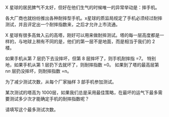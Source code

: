 X 星球的居民脾气不太好，但好在他们生气的时候唯一的异常举动是：摔手机。

各大厂商也就纷纷推出各种耐摔型手机。x星球的质监局规定了手机必须经过耐摔测试，并且评定出一个耐摔指数来，之后才允许上市流通。

X 星球有很多高耸入云的高塔，刚好可以用来做耐摔测试。塔的每一层高度都是一样的，与地球上稍有不同的是，他们的第一层不是地面，而是相当于我们的 2 楼。

如果手机从第 7 层扔下去没摔坏，但第 8 层摔坏了，则手机耐摔指 =7。 特别地，如果手机从第 1 层扔下去就坏了，则耐摔指数 =0。 如果到了塔的最高层第 n*n* 层扔没摔坏，则耐摔指数 =n。

为了减少测试次数，从每个厂家抽样 3 部手机参加测试。

某次测试的塔高为 1000层，如果我们总是采用最佳策略，在最坏的运气下最多需要测试多少次才能确定手机的耐摔指数呢？

请填写这个最多测试次数。